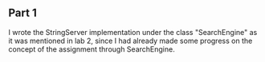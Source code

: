 ## Part 1
I wrote the StringServer implementation under the class "SearchEngine" as it was mentioned in lab 2, since I had already made some progress on the concept of the assignment through SearchEngine.

